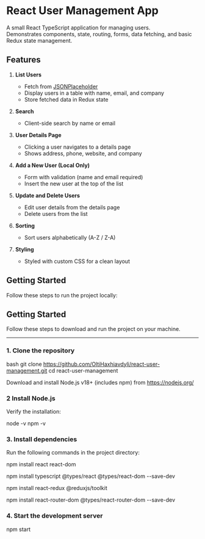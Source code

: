 # React User Management App

A small React TypeScript application for managing users.  
Demonstrates components, state, routing, forms, data fetching, and basic Redux state management.

## Features

1. **List Users**
   - Fetch from [JSONPlaceholder](https://jsonplaceholder.typicode.com/users)
   - Display users in a table with name, email, and company
   - Store fetched data in Redux state

2. **Search**
   - Client-side search by name or email

3. **User Details Page**
   - Clicking a user navigates to a details page
   - Shows address, phone, website, and company

4. **Add a New User (Local Only)**
   - Form with validation (name and email required)
   - Insert the new user at the top of the list

5. **Update and Delete Users**
   - Edit user details from the details page
   - Delete users from the list

6. **Sorting**
   - Sort users alphabetically (A-Z / Z-A)

7. **Styling**
   - Styled with custom CSS for a clean layout

## Getting Started

Follow these steps to run the project locally:

## Getting Started

Follow these steps to download and run the project on your machine.

---

### 1. Clone the repository

bash
git clone https://github.com/OltiHaxhiavdyli/react-user-management.git
cd react-user-management

Download and install Node.js v18+ (includes npm) from https://nodejs.org/

### 2 Install Node.js

Verify the installation:

node -v
npm -v

### 3. Install dependencies

Run the following commands in the project directory:

npm install react react-dom

npm install typescript @types/react @types/react-dom --save-dev

npm install react-redux @reduxjs/toolkit

npm install react-router-dom @types/react-router-dom --save-dev

### 4. Start the development server

npm start
